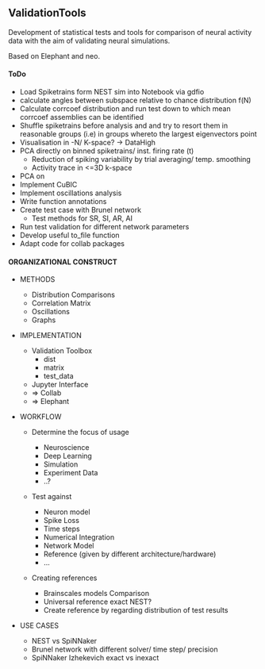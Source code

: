 ## ValidationTools
Development of statistical tests and tools for comparison of neural activity data with the aim of validating neural simulations.

Based on Elephant and neo.


#### ToDo

+ Load Spiketrains form NEST sim into Notebook via gdfio
+ calculate angles between subspace relative to chance distribution f(N)
+ Calculate corrcoef distribution
  and run test down to which mean corrcoef
  assemblies can be identified
+ Shuffle spiketrains before analysis and
  and try to resort them in reasonable groups
  (i.e) in groups whereto the largest eigenvectors point
+ Visualisation in -N/ K-space? -> DataHigh
+ PCA directly on binned spiketrains/ inst. firing rate (t)
    + Reduction of spiking variability by trial averaging/ temp. smoothing
    + Activity trace in <=3D k-space
+ PCA on 
+ Implement CuBIC
+ Implement oscillations analysis
+ Write function annotations
+ Create test case with Brunel network
    + Test methods for SR, SI, AR, AI
+ Run test validation for different network parameters
+ Develop useful to_file function
+ Adapt code for collab packages



#### ORGANIZATIONAL CONSTRUCT

* METHODS

    + Distribution Comparisons
    + Correlation Matrix
    + Oscillations
    + Graphs

* IMPLEMENTATION

    + Validation Toolbox
        + dist
        + matrix
        + test_data
    + Jupyter Interface
    + => Collab
    + => Elephant

* WORKFLOW

    + Determine the focus of usage
        + Neuroscience
        + Deep Learning
        + Simulation
        + Experiment Data
        + ..?
        
    + Test against    
        + Neuron model
        + Spike Loss
        + Time steps
        + Numerical Integration
        + Network Model
        + Reference 
        (given by different architecture/hardware)
        + ...

    + Creating references
         + Brainscales models Comparison
         + Universal reference exact NEST?
         + Create reference by regarding distribution of test results

* USE CASES

    + NEST vs SpiNNaker
    + Brunel network with different solver/ time step/ precision
    + SpiNNaker Izhekevich exact vs inexact